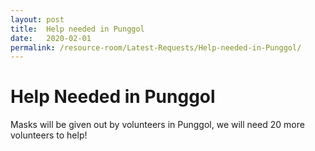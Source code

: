```yaml
---
layout: post
title:  Help needed in Punggol
date:   2020-02-01
permalink: /resource-room/Latest-Requests/Help-needed-in-Punggol/
---
```


# Help Needed in Punggol
Masks will be given out by volunteers in Punggol, we will need 20 more volunteers to help!

